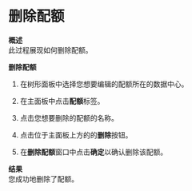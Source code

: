 # 删除配额

**概述**<br/>
此过程展现如何删除配额。

**删除配额**

1. 在树形面板中选择您想要编辑的配额所在的数据中心。

1. 在主面板中点击**配额**标签。

1. 点击您想要删除的配额的名称。

1. 点击位于主面板上方的的**删除**按钮。

1. 在**删除配额**窗口中点击**确定**以确认删除该配额。

**结果**<br/>
您成功地删除了配额。

